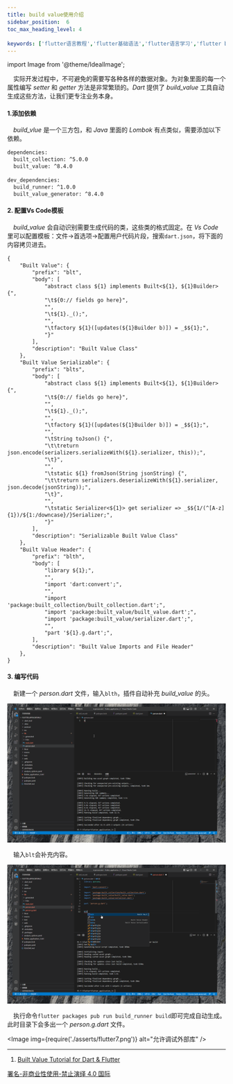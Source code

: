 ```yaml
---
title: build value使用介绍
sidebar_position:  6
toc_max_heading_level: 4

keywords: ['flutter语言教程','flutter基础语法','flutter语言学习','flutter build_value']
---
```


import Image from '@theme/IdealImage';

 实际开发过程中，不可避免的需要写各种各样的数据对象。为对象里面的每一个属性编写 _setter_ 和 _getter_ 方法是非常繁琐的。_Dart_ 提供了 _build_value_ 工具自动生成这些方法，让我们更专注业务本身。

#### 1.添加依赖

 _build_vlue_ 是一个三方包，和 _Java_ 里面的 _Lombok_ 有点类似，需要添加以下依赖。

    dependencies:
      built_collection: ^5.0.0
      built_value: ^8.4.0

    dev_dependencies:
      build_runner: ^1.0.0
      built_value_generator: ^8.4.0

#### 2. 配置Vs Code模板

 _build_value_ 会自动识别需要生成代码的类，这些类的格式固定。在 _Vs Code_ 里可以配置模板：文件→首选项→配置用户代码片段，搜索`dart.json`，将下面的内容拷贝进去。

    {
        "Built Value": {
            "prefix": "blt",
            "body": [
                "abstract class ${1} implements Built<${1}, ${1}Builder> {",
                "\t${0:// fields go here}",
                "",
                "\t${1}._();",
                "",
                "\tfactory ${1}([updates(${1}Builder b)]) = _$${1};",
                "}"
            ],
            "description": "Built Value Class"
        },
        "Built Value Serializable": {
            "prefix": "blts",
            "body": [
                "abstract class ${1} implements Built<${1}, ${1}Builder> {",
                "\t${0:// fields go here}",
                "",
                "\t${1}._();",
                "",
                "\tfactory ${1}([updates(${1}Builder b)]) = _$${1};",
                "",
                "\tString toJson() {",
                "\t\treturn json.encode(serializers.serializeWith(${1}.serializer, this));",
                "\t}",
                "",
                "\tstatic ${1} fromJson(String jsonString) {",
                "\t\treturn serializers.deserializeWith(${1}.serializer, json.decode(jsonString));",
                "\t}",
                "",
                "\tstatic Serializer<${1}> get serializer => _$${1/(^[A-z]{1})/${1:/downcase}/}Serializer;",
                "}"
            ],
            "description": "Serializable Built Value Class"
        },
        "Built Value Header": {
            "prefix": "blth",
            "body": [
                "library ${1};",
                "",
                "import 'dart:convert';",
                "",
                "import 'package:built_collection/built_collection.dart';",
                "import 'package:built_value/built_value.dart';",
                "import 'package:built_value/serializer.dart';",
                "",
                "part '${1}.g.dart';",
            ],
            "description": "Built Value Imports and File Header"
        },
    }

#### 3. 编写代码

 新建一个 _person.dart_ 文件，输入`blth`，插件自动补充 _build_value_ 的头。

![i18n](./asserts/flutter_blth.gif)

 输入`blt`会补充内容。

![i18n](./asserts/flutter_blt.gif)

 执行命令`flutter packages pub run build_runner build`即可完成自动生成。此时目录下会多出一个 _person.g.dart_ 文件。

<Image img={require('./asserts/flutter7.png')} alt="允许调试外部库" /><br />

* * *

1.  [Built Value Tutorial for Dart & Flutter](https://resocoder.com/2019/01/16/built-value-tutorial-for-dart-flutter/)

[署名-非商业性使用-禁止演绎 4.0 国际](https://creativecommons.org/licenses/by-nc-nd/4.0/deed.zh)
